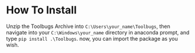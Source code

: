 # How To Install #
Unzip the Toolbugs Archive into `C:\Users\your_name\Toolbugs`, then navigate into your `C:\Windows\your_name` directory in anaconda prompt, and type `pip install .\Toolbugs`. now, you can import the package as you wish.

